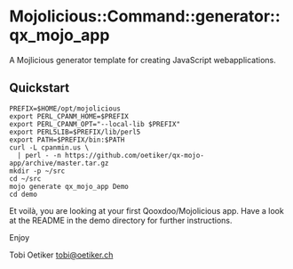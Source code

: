 Mojolicious::Command::generator::qx_mojo_app
============================================

A Mojlicious generator template for creating JavaScript webapplications.

Quickstart
----------

```
PREFIX=$HOME/opt/mojolicious
export PERL_CPANM_HOME=$PREFIX
export PERL_CPANM_OPT="--local-lib $PREFIX"
export PERL5LIB=$PREFIX/lib/perl5
export PATH=$PREFIX/bin:$PATH
curl -L cpanmin.us \
  | perl - -n https://github.com/oetiker/qx-mojo-app/archive/master.tar.gz
mkdir -p ~/src
cd ~/src
mojo generate qx_mojo_app Demo
cd demo
```

Et voilà, you are looking at your first Qooxdoo/Mojolicious app. Have a look
at the README in the demo directory for further instructions.


Enjoy

Tobi Oetiker <tobi@oetiker.ch>
